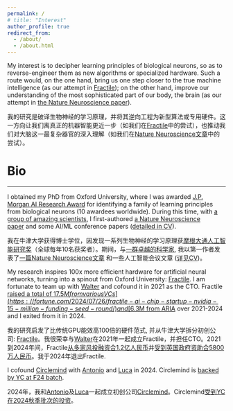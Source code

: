 ```yaml
---
permalink: /
# title: "Interest"
author_profile: true
redirect_from: 
  - /about/
  - /about.html
---
```


My interest is to decipher learning principles of biological neurons, so as to reverse-engineer them as new algorithms or specialized hardware. Such a route would, on the one hand, bring us one step closer to the true machine intelligence (as our attempt in [Fractile](https://www.fractile.ai/)); on the other hand, improve our understanding of the most sophisticated part of our body, the brain (as our attempt in [the Nature Neuroscience paper](https://www.nature.com/articles/s41593-023-01514-1)).
<!-- , so that diseases related to learning, and broadly, to neural systems, can be better understood and treated -->

我的研究是破译生物神经的学习原理，并将其逆向工程为新型算法或专用硬件。这一方向让我们离真正的机器智能更近一步（如我们在[Fractile](https://www.fractile.ai/)中的尝试），也推动我们对大脑这一最复杂器官的深入理解（如我们在[Nature Neuroscience文章](https://www.nature.com/articles/s41593-023-01514-1)中的尝试）。

Bio
======
------

<!-- in Computer Science & Neuroscience -->
I obtained my PhD from Oxford University, where I was awarded [J.P. Morgan AI Research Award](https://www.jpmorgan.com/technology/artificial-intelligence/research-awards) for identifying a family of learning principles from biological neurons (10 awardees worldwide). During this time, with [a group of amazing scientists](https://www.mrcbndu.ox.ac.uk/groups/bogacz-group), I first-authored [a Nature Neuroscience paper](https://www.nature.com/articles/s41593-023-01514-1) and some AI/ML conference papers ([detailed in CV](http://yuhangsong.github.io/files/Curriculum_Vitae.pdf)). 

我在牛津大学获得博士学位，因发现一系列生物神经的学习原理获[摩根大通人工智能研究奖](https://www.jpmorgan.com/technology/artificial-intelligence/research-awards)（全球每年10名获奖者）。期间，与[一群卓越的科学家](https://www.mrcbndu.ox.ac.uk/groups/bogacz-group), 我以第一作者发表了[一篇Nature Neuroscience文章](https://www.nature.com/articles/s41593-023-01514-1) 和一些人工智能会议文章 ([详见CV](http://yuhangsong.github.io/files/Curriculum_Vitae.pdf))。

My research inspires 100x more efficient hardware for artificial neural networks, turning into a spinout from Oxford University: [Fractile](https://www.fractile.ai/). I am fortunate to team up with [Walter](https://www.linkedin.com/in/walter-goodwin/) and cofound it in 2021 as the CTO. Fractile [raised a total of $17.5M from various VCs](https://fortune.com/2024/07/26/fractile-ai-chip-startup-nvidia-15-million-funding-seed-round/) and [$6.3M from ARIA](https://www.businessweekly.co.uk/posts/fractile-on-song-as-aria-awards-ps5m-to-ai-chip-design-pioneer) over 2021-2024 and I exited from it in 2024.

我的研究启发了比传统GPU能效高100倍的硬件范式, 并从牛津大学拆分初创公司: [Fractile](https://www.fractile.ai/)。我很荣幸与[Walter](https://www.linkedin.com/in/walter-goodwin/)在2021年一起成立Fractile，并担任CTO。2021到2024年间，Fractile[从多家风投融资合1.2亿人民币](https://fortune.com/2024/07/26/fractile-ai-chip-startup-nvidia-15-million-funding-seed-round/)并[受到英国政府资助合5800万人民币](https://www.businessweekly.co.uk/posts/fractile-on-song-as-aria-awards-ps5m-to-ai-chip-design-pioneer)。我于2024年退出Fractile.

I cofound [Circlemind](https://circlemind.co) with [Antonio](https://www.linkedin.com/in/antonio-vespoli-895727121/) and [Luca](https://www.linkedin.com/in/luca-pinchetti-414230222/) in 2024. Circlemind is [backed by YC at F24 batch](https://www.ycombinator.com/companies/circlemind).

2024年，我和[Antonio](https://www.linkedin.com/in/antonio-vespoli-895727121/)及[Luca](https://www.linkedin.com/in/luca-pinchetti-414230222/)一起成立初创公司[Circlemind](https://circlemind.co)。Circlemind[受到YC在2024秋季批次的投资](https://www.ycombinator.com/companies/circlemind)。